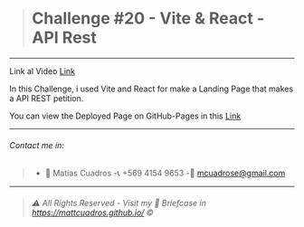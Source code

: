 ># Challenge #20  - **Vite & React - API Rest**

---

Link al Video <a href="https://share.vidyard.com/watch/gocrMG7hkH3kU6VWmszDZY?" target="_blank">Link</a>

In this Challenge, i used Vite and React for make a Landing Page that makes a API REST petition.




You can view the Deployed Page on GitHub-Pages in this <a href="https://effervescent-haupia-a74698.netlify.app" target="_blank">Link</a>



---

###### Contact me in:
>-	:bust_in_silhouette:  Matias Cuadros
>-:telephone_receiver:  +569 4154 9653
>-:email: <a href="mailto:mcuadrose@gmail.com" target="_blank">mcuadrose@gmail.com</a>



---
>###### :warning: *All Rights Reserved - Visit my :briefcase: Briefcase in* <a href="https://mattcuadros.github.io/" target="_blank">https://mattcuadros.github.io/</a> :copyright: 
